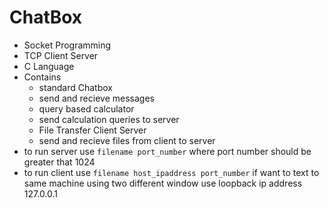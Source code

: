 # ChatBox
- Socket Programming
- TCP Client Server
- C Language
- Contains 
  -  standard Chatbox
    -  send and recieve messages
  -  query based calculator 
    -  send calculation queries to server
  -  File Transfer Client Server
    -  send and recieve files from client to server
-	to run server use `filename port_number` where port number should be greater that 1024 
-	to run client use `filename host_ipaddress port_number` if want to text to same machine using two different window use loopback ip address 127.0.0.1
